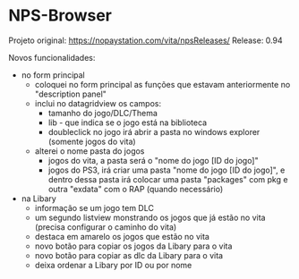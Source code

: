 # NPS-Browser
Projeto original: https://nopaystation.com/vita/npsReleases/
Release: 0.94


Novos funcionalidades:  
- no form principal
  - coloquei no form principal as funções que estavam anteriormente no "description panel"
  - inclui no datagridview os campos:
    - tamanho do jogo/DLC/Thema
    - lib - que indica se o jogo está na biblioteca
    - doubleclick no jogo irá abrir a pasta no windows explorer (somente jogos do vita)
  - alterei o nome pasta do jogos
    - jogos do vita, a pasta será o "nome do jogo [ID do jogo]"
    - jogos do PS3, irá criar uma pasta "nome do jogo [ID do jogo]", e dentro dessa pasta irá colocar uma pasta "packages" com pkg e outra       "exdata" com o RAP (quando necessário)
- na Libary
  - informação se um jogo tem DLC  
  - um segundo listview monstrando os jogos que já estão no vita (precisa configurar o caminho do vita)  
  - destaca em amarelo os jogos que estão no vita
  - novo botão para copiar os jogos da Libary para o vita  
  - novo botão para copiar as dlc da Libary para o vita
  - deixa ordenar a Libary por ID ou por nome
  

  
